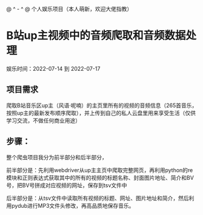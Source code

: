 @ ^ - ^ @
个人娱乐项目（本人萌新，欢迎大佬指教）

# B站up主视频中的音频爬取和音频数据处理 # 

娱乐时间：2022-07-14 到 2022-07-17

## 项目需求
爬取B站音乐区up主（风语·呢喃）的主页里所有的视频的音频信息（265首音乐，按照up主的最新发布顺序爬取），并上传到自己的私人云盘里用来享受生活（仅供学习交流，不做任何商业用途）

## 步骤：

整个爬虫项目我分为前半部分和后半部分，

前半部分是：先利用webdriver从up主主页中爬取完整网页，再利用python的re模块和正则表达式获取其中的所有的视频的标题名称、封面图片地址、简介和BV号，把BV号拼成对应视频的网址，保存到tsv文件中

后半部分是：从tsv文件中读取所有视频的标题、网址、图片地址和简介，然后利用pydub进行MP3文件头修改，再高品质地保存音乐。








